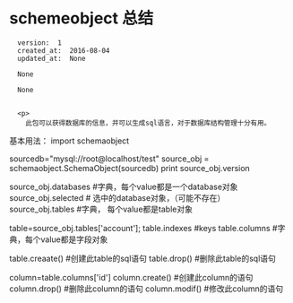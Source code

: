 
  # schemeobject 总结

      version:  1
      created_at:  2016-08-04
      updated_at:  None

      None

      None


      <p>
      	此包可以获得数据库的信息，并可以生成sql语言，对于数据库结构管理十分有用。

基本用法：
 import schemaobject
 
 sourcedb="mysql://root@localhost/test"
 source_obj = schemaobject.SchemaObject(sourcedb)
print source_obj.version

source_obj.databases #字典，每个value都是一个database对象
source_obj.selected  # 选中的database对象，（可能不存在）
source_obj.tables #字典， 每个value都是table对象

table=source_obj.tables['account'];
table.indexes #keys
table.columns #字典，每个value都是字段对象

table.creaate() #创建此table的sql语句
table.drop() #删除此table的sql语句

column=table.columns['id']
column.create() #创建此column的语句
column.drop() #删除此column的语句
column.modif()  #修改此column的语句
      </p>

  